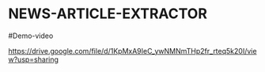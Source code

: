 # NEWS-ARTICLE-EXTRACTOR

#Demo-video

https://drive.google.com/file/d/1KpMxA9IeC_ywNMNmTHp2fr_rteq5k20I/view?usp=sharing
